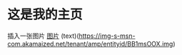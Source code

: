 # 这是我的主页
插入一张图片
[图片](https://img-s-msn-com.akamaized.net/tenant/amp/entityid/BB1msOOX.img)
(text)(https://img-s-msn-com.akamaized.net/tenant/amp/entityid/BB1msOOX.img)